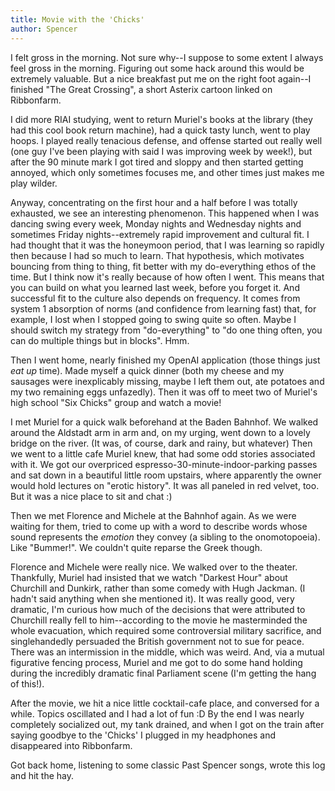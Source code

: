 ```yaml
---
title: Movie with the 'Chicks'
author: Spencer
---
```


I felt gross in the morning. Not sure why--I suppose to some extent I always feel gross in the morning. Figuring out some hack around this would be extremely valuable. But a nice breakfast put me on the right foot again--I finished "The Great Crossing", a short Asterix cartoon linked on Ribbonfarm.

I did more RIAI studying, went to return Muriel's books at the library (they had this cool book return machine), had a quick tasty lunch, went to play hoops. I played really tenacious defense, and offense started out really well (one guy I've been playing with said I was improving week by week!), but after the 90 minute mark I got tired and sloppy and then started getting annoyed, which only sometimes focuses me, and other times just makes me play wilder.

Anyway, concentrating on the first hour and a half before I was totally exhausted, we see an interesting phenomenon. This happened when I was dancing swing every week, Monday nights and Wednesday nights and sometimes Friday nights--extremely rapid improvement and cultural fit. I had thought that it was the honeymoon period, that I was learning so rapidly then because I had so much to learn. That hypothesis, which motivates bouncing from thing to thing, fit better with my do-everything ethos of the time. But I think now it's really because of how often I went. This means that you can build on what you learned last week, before you forget it. And successful fit to the culture also depends on frequency. It comes from system 1 absorption of norms (and confidence from learning fast) that, for example, I lost when I stopped going to swing quite so often. Maybe I should switch my strategy from "do-everything" to "do one thing often, you can do multiple things but in blocks".  Hmm.

Then I went home, nearly finished my OpenAI application (those things just *eat up* time). Made myself a quick dinner (both my cheese and my sausages were inexplicably missing, maybe I left them out, ate potatoes and my two remaining eggs unfazedly). Then it was off to meet two of Muriel's high school "Six Chicks" group and watch a movie!

I met Muriel for a quick walk beforehand at the Baden Bahnhof. We walked around the Aldstadt arm in arm and, on my urging, went down to a lovely bridge on the river. (It was, of course, dark and rainy, but whatever) Then we went to a little cafe Muriel knew, that had some odd stories associated with it. We got our overpriced espresso-30-minute-indoor-parking passes and sat down in a beautiful little room upstairs, where apparently the owner would hold lectures on "erotic history". It was all paneled in red velvet, too. But it was a nice place to sit and chat :)

Then we met Florence and Michele at the Bahnhof again. As we were waiting for them, tried to come up with a word to describe words whose sound represents the *emotion* they convey (a sibling to the onomotopoeia). Like "Bummer!". We couldn't quite reparse the Greek though.

Florence and Michele were really nice. We walked over to the theater. Thankfully, Muriel had insisted that we watch "Darkest Hour" about Churchill and Dunkirk, rather than some comedy with Hugh Jackman. (I hadn't said anything when she mentioned it). It was really good, very dramatic, I'm curious how much of the decisions that were attributed to Churchill really fell to him--according to the movie he masterminded the whole evacuation, which required some controversial military sacrifice, and singlehandedly persuaded the British government not to sue for peace. There was an intermission in the middle, which was weird. And, via a mutual figurative fencing process, Muriel and me got to do some hand holding during the incredibly dramatic final Parliament scene (I'm getting the hang of this!).

After the movie, we hit a nice little cocktail-cafe place, and conversed for a while. Topics oscillated and I had a lot of fun :D By the end I was nearly completely socialized out, my tank drained, and when I got on the train after saying goodbye to the 'Chicks' I plugged in my headphones and disappeared into Ribbonfarm.

Got back home, listening to some classic Past Spencer songs, wrote this log and hit the hay.
